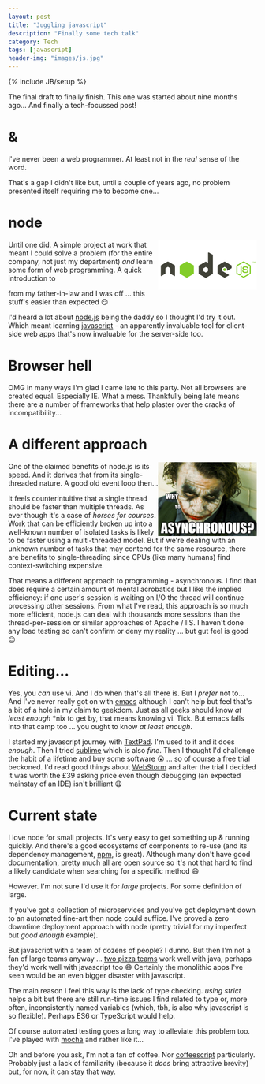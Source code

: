 ```yaml
---
layout: post
title: "Juggling javascript"
description: "Finally some tech talk"
category: Tech
tags: [javascript]
header-img: "images/js.jpg"
---
```

{% include JB/setup %}

The final draft to finally finish.  This one was started about nine months ago...  And finally a tech-focussed post!

# &

I've never been a web programmer.  At least not in the *real* sense of the word.

That's a gap I didn't like but, until a couple of years ago, no problem presented itself requiring me to become one...

# node

<img src="/images/nodejs.png" align="right" width="200px">

Until one did.  A simple project at work that meant I could solve a problem (for the entire company, not just my department) *and* learn some form of web programming.  A quick introduction to [<form>](http://www.w3schools.com/tags/tag_form.asp) from my father-in-law and I was off ... this stuff's easier than expected :smirk:

I'd heard a lot about [node.js](https://nodejs.org) being the daddy so I thought I'd try it out.  Which meant learning [javascript](http://www.w3schools.com/js/) - an apparently invaluable tool for client-side web apps that's now invaluable for the server-side too.

# Browser hell

OMG in many ways I'm glad I came late to this party.  Not all browsers are created equal.  Especially IE.  What a mess.  Thankfully being late means there are a number of frameworks that help plaster over the cracks of incompatibility...

# A different approach

<img src="/images/async.jpg" align="right" width="200px">

One of the claimed benefits of node.js is its speed.  And it derives that from its single-threaded nature.  A good old event loop then...

It feels counterintuitive that a single thread should be faster than multiple threads.  As ever though it's a case of *horses for courses*.  Work that can be efficiently broken up into a well-known number of isolated tasks is likely to be faster using a multi-threaded model.  But if we're dealing with an unknown number of tasks that may contend for the same resource, there are benefits to single-threading since CPUs (like many humans) find context-switching expensive.

That means a different approach to programming - asynchronous.  I find that does require a certain amount of mental acrobatics but I like the implied efficiency: if one user's session is waiting on I/O the thread will continue processing other sessions.  From what I've read, this approach is so much more efficient, node.js can deal with thousands more sessions than the thread-per-session or similar approaches of Apache / IIS.  I haven't done any load testing so can't confirm or deny my reality ... but gut feel is good :wink:

# Editing...

Yes, you *can* use vi.  And I do when that's all there is.  But I *prefer* not to...  And I've never really got on with [emacs](https://www.gnu.org/software/emacs/) although I can't help but feel that's a bit of a hole in my claim to geekdom.  Just as all geeks should know _at least enough_ *nix to get by, that means knowing vi.  Tick.  But emacs falls into that camp too ... you ought to know _at least enough_.

I started my javascript journey with [TextPad](https://www.textpad.com).  I'm used to it and it does *enough*.  Then I tried [sublime](http://www.sublimetext.com) which is also *fine*.  Then I thought I'd challenge the habit of a lifetime and buy some software :open_mouth: ... so of course a free trial beckoned.  I'd read good things about [WebStorm](https://www.jetbrains.com/webstorm/) and after the trial I decided it was worth the £39 asking price even though debugging (an expected mainstay of an IDE) isn't brilliant :weary:

# Current state

I love node for small projects.  It's very easy to get something up & running quickly.  And there's a good ecosystems of components to re-use (and its dependency management, [npm](https://www.npmjs.com), is great).  Although many don't have good documentation, pretty much all are open source so it's not that hard to find a likely candidate when searching for a specific method :smile:

However.  I'm not sure I'd use it for _large_ projects.  For some definition of large.

If you've got a collection of microservices and you've got deployment down to an automated fine-art then node could suffice.  I've proved a zero downtime deployment approach with node (pretty trivial for my imperfect but _good enough_ example).

But javascript with a team of dozens of people?  I dunno.  But then I'm not a fan of large teams anyway ... [two pizza teams](http://blog.idonethis.com/two-pizza-team/) work well with java, perhaps they'd work well with javascript too :smile:  Certainly the monolithic apps I've seen would be an even bigger disaster with javascript.

The main reason I feel this way is the lack of type checking.  _using strict_ helps a bit but there are still run-time issues I find related to type or, more often, inconsistently named variables (which, tbh, is also why javascript is so flexible).  Perhaps ES6 or TypeScript would help.

Of course automated testing goes a long way to alleviate this problem too.  I've played with [mocha](https://mochajs.org) and rather like it...

Oh and before you ask, I'm not a fan of coffee.  Nor [coffeescript](http://coffeescript.org) particularly.  Probably just a lack of familiarity (because it _does_ bring attractive brevity) but, for now, it can stay that way.